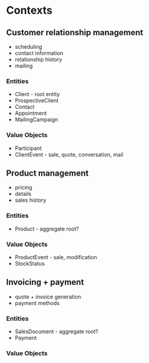 # Contexts

## Customer relationship management
* scheduling
* contact information
* relationship history
* mailing

### Entities
* Client - root entity
* ProspectiveClient
* Contact
* Appointment
* MailingCampaign

### Value Objects
* Participant
* ClientEvent - sale, quote, conversation, mail

## Product management
* pricing
* details
* sales history

### Entities
* Product - aggregate root?

### Value Objects
* ProductEvent - sale, modification
* StockStatus

## Invoicing + payment
* quote + invoice generation
* payment methods

### Entities
* SalesDocument - aggregate root?
* Payment

### Value Objects
